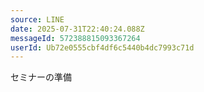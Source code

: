 ```yaml
---
source: LINE
date: 2025-07-31T22:40:24.088Z
messageId: 572388815093367264
userId: Ub72e0555cbf4df6c5440b4dc7993c71d
---
```


セミナーの準備